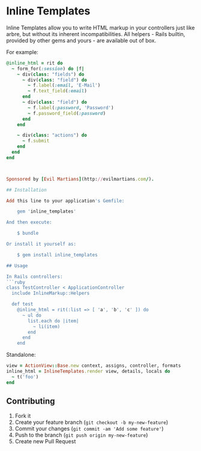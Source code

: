 # Inline Templates

Inline Templates allow you to write HTML markup in your controllers just like arbre, but without its inherent incompatibilities. All helpers - Rails builtin, provided by other gems and yours - are available out of box.

For example:
```ruby
@inline_html = rit do
  ~ form_for(:session) do |f|
    ~ div(class: "fields") do
      ~ div(class: "field") do
        ~ f.label(:email, 'E-Mail')
        ~ f.text_field(:email)
      end
      ~ div(class: "field") do
        ~ f.label(:password, 'Password')
        ~ f.password_field(:password)
      end
    end

    ~ div(class: "actions") do
      ~ f.submit
    end
  end
end



Sponsored by [Evil Martians](http://evilmartians.com/).

## Installation

Add this line to your application's Gemfile:

    gem 'inline_templates'

And then execute:

    $ bundle

Or install it yourself as:

    $ gem install inline_templates

## Usage

In Rails controllers:
```ruby
class TestController < ApplicationController
  include InlineMarkup::Helpers

  def test
    @inline_html = rit(:list => [ 'a', 'b', 'c' ]) do
      ~ ul do
        list.each do |item|
          ~ li(item)
        end
      end
    end
```

Standalone:
```ruby
view = ActionView::Base.new context, assigns, controller, formats
inline_html = InlineTemplates.render view, details, locals do
  ~ t('foo')
end
````

## Contributing

1. Fork it
2. Create your feature branch (`git checkout -b my-new-feature`)
3. Commit your changes (`git commit -am 'Add some feature'`)
4. Push to the branch (`git push origin my-new-feature`)
5. Create new Pull Request

